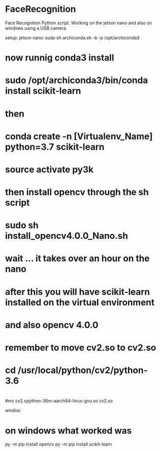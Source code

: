 # FaceRecognition
Face Recognition Python script.
Working on the jetson nano and also on windows using a USB camera.

setup:
jetson nano:
sudo sh archiconda.sh -b -p /opt/archiconda3
# now runnig conda3 install 
# sudo /opt/archiconda3/bin/conda install scikit-learn
# then 
# conda create -n [Virtualenv_Name] python=3.7 scikit-learn
# source activate py3k
# then install opencv through the sh script
# sudo sh install_opencv4.0.0_Nano.sh
# wait ... it takes over an hour on the nano
# after this you will have scikit-learn installed on the virtual environment
# and also opencv 4.0.0
# remember to move cv2.so to cv2.so
# cd /usr/local/python/cv2/python-3.6
#
#mv cv2.cpython-36m-aarch64-linux-gnu.so cv2.so


windos:
# on windows what worked was 
py -m pip install opencv
py -m pip install scikit-learn


